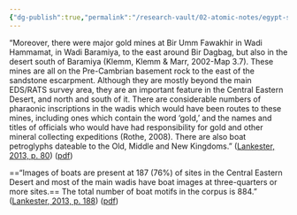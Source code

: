 ```yaml
---
{"dg-publish":true,"permalink":"/research-vault/02-atomic-notes/egypt-s-eastern-desert-has-many-boat-images-tied-to-gold-mine-expeditions-and-other-maritime-trade/"}
---
```


“Moreover, there were major gold mines at Bir Umm Fawakhir in Wadi Hammamat, in Wadi Baramiya, to the east around Bir Dagbag, but also in the desert south of Baramiya (Klemm, Klemm & Marr, 2002-Map 3.7). These mines are all on the Pre-Cambrian basement rock to the east of the sandstone escarpment. Although they are mostly beyond the main EDS/RATS survey area, they are an important feature in the Central Eastern Desert, and north and south of it. There are considerable numbers of pharaonic inscriptions in the wadis which would have been routes to these mines, including ones which contain the word ‘gold,’ and the names and titles of officials who would have had responsibility for gold and other mineral collecting expeditions (Rothe, 2008). There are also boat petroglyphs dateable to the Old, Middle and New Kingdoms.” ([Lankester, 2013, p. 80](zotero://select/library/items/NRXZZPXB)) ([pdf](zotero://open-pdf/library/items/NZ87JA9C?page=112&annotation=K7BQ8JMQ))

==“Images of boats are present at 187 (76%) of sites in the Central Eastern Desert and most of the main wadis have boat images at three-quarters or more sites.== The total number of boat motifs in the corpus is 884.” ([Lankester, 2013, p. 188](zotero://select/library/items/NRXZZPXB)) ([pdf](zotero://open-pdf/library/items/NZ87JA9C?page=220&annotation=376I97QA))